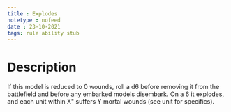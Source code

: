 ```yaml
---
title : Explodes
notetype : nofeed
date : 23-10-2021
tags: rule ability stub
---
```


# Description
If this model is reduced to 0 wounds, roll a d6 before removing it from the battlefield and before any embarked models disembark. On a 6 it explodes, and each unit within X" suffers Y mortal wounds (see unit for specifics).